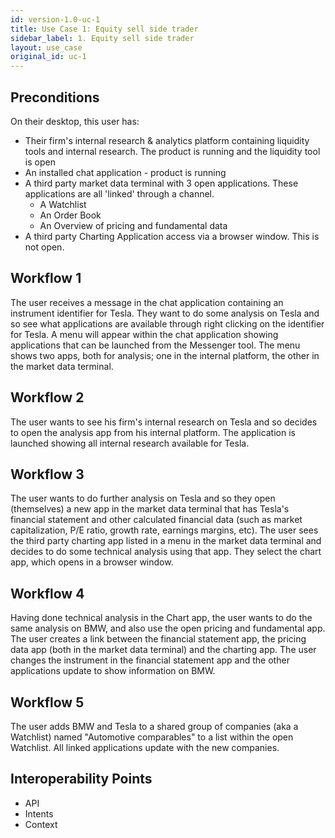 ```yaml
---
id: version-1.0-uc-1
title: Use Case 1: Equity sell side trader
sidebar_label: 1. Equity sell side trader
layout: use_case
original_id: uc-1
---
```


## Preconditions
On their desktop, this user has:
- Their firm's internal research & analytics platform containing liquidity tools and internal research. The product is running and the liquidity tool is open
- An installed chat application - product is running
- A third party market data terminal with 3 open applications. These applications are all 'linked' through a channel. 
    - A Watchlist
    - An Order Book
    - An Overview of pricing and fundamental data
- A third party Charting Application access via a browser window. This is not open. 

## Workflow 1
The user receives a message in the chat application containing an instrument identifier for Tesla. They want to do some analysis on Tesla and so see what applications are available through right clicking on the identifier for Tesla. A menu will appear within the chat application showing applications that can be launched from the Messenger tool. The menu shows two apps, both for analysis; one in the internal platform, the other in the market data terminal. 

## Workflow 2
The user wants to see his firm's internal research on Tesla and so decides to open the analysis app from his internal platform. The application is launched showing all internal research available for Tesla. 

## Workflow 3
The user wants to do further analysis on Tesla and so they open (themselves) a new app in the market data terminal that has Tesla's financial statement and other calculated financial data (such as market capitalization, P/E ratio, growth rate, earnings margins, etc). The user sees the third party charting app listed in a menu in the market data terminal and decides to do some technical analysis using that app. They select the chart app, which opens in a browser window. 

## Workflow 4
Having done technical analysis in the Chart app, the user wants to do the same analysis on BMW, and also use the open pricing and fundamental app. The user creates a link between the financial statement app, the pricing data app (both in the market data terminal) and the charting app. The user changes the instrument in the financial statement app and the other applications update to show information on BMW. 

## Workflow 5
The user adds BMW and Tesla to a shared group of companies (aka a Watchlist) named "Automotive comparables" to a list within the open Watchlist. All linked applications update with the new companies.

## Interoperability Points
- API
- Intents
- Context
